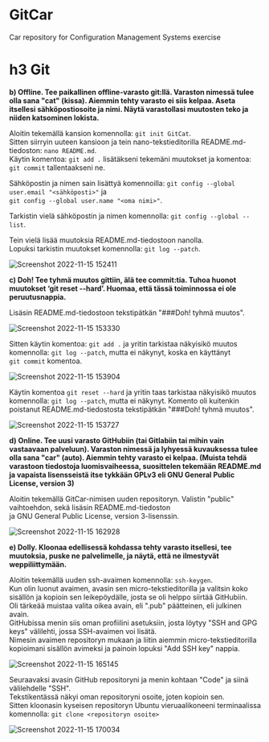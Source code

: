 # GitCar
Car repository for Configuration Management Systems exercise

# h3 Git

__b) Offline. Tee paikallinen offline-varasto git:llä. Varaston nimessä tulee olla sana "cat" (kissa). Aiemmin tehty varasto ei siis kelpaa. Aseta itsellesi sähköpostiosoite ja nimi. Näytä varastollasi muutosten teko ja niiden katsominen lokista.__ 

Aloitin tekemällä kansion komennolla: `git init GitCat`. </br>
Sitten siirryin uuteen kansioon ja tein nano-tekstieditorilla README.md-tiedoston: `nano README.md`. </br>
Käytin komentoa: `git add .` lisätäkseni tekemäni muutokset ja komentoa: `git commit` tallentaakseni ne. </br>

Sähköpostin ja nimen sain lisättyä komennoilla: `git config --global user.email "<sähköposti>"` ja </br>
`git config --global user.name "<oma nimi>"`. 

Tarkistin vielä sähköpostin ja nimen komennolla: `git config --global --list`.

Tein vielä lisää muutoksia README.md-tiedostoon nanolla. </br>
Lopuksi tarkistin muutokset komennolla: `git log --patch`.

![Screenshot 2022-11-15 152411](https://user-images.githubusercontent.com/116954333/201936382-ad2be891-cfb3-4039-951a-c254f2a9779a.png)



__c) Doh! Tee tyhmä muutos gittiin, älä tee commit:tia. Tuhoa huonot muutokset ‘git reset --hard’. Huomaa, että tässä toiminnossa ei ole peruutusnappia.__

Lisäsin README.md-tiedostoon tekstipätkän "###Doh! tyhmä muutos". </br>

![Screenshot 2022-11-15 153330](https://user-images.githubusercontent.com/116954333/201940895-6a362c2c-75c5-4a01-995d-a0353cf9ca1c.png)

Sitten käytin komentoa: `git add .` ja  yritin tarkistaa näkyisikö muutos komennolla: `git log --patch`, mutta ei näkynyt, koska en käyttänyt </br>
`git commit` komentoa.

![Screenshot 2022-11-15 153904](https://user-images.githubusercontent.com/116954333/201942850-9ffeeee9-4748-45dc-99d2-0843cad47764.png)

Käytin komentoa `git reset --hard` ja yritin taas tarkistaa näkyisikö muutos komennolla: `git log --patch`, mutta ei näkynyt.
Komento oli kuitenkin poistanut README.md-tiedostosta tekstipätkän "###Doh! tyhmä muutos".

![Screenshot 2022-11-15 153727](https://user-images.githubusercontent.com/116954333/201942927-96b24f1b-f620-4728-9fc6-525e9cceea75.png)



__d) Online. Tee uusi varasto GitHubiin (tai Gitlabiin tai mihin vain vastaavaan palveluun). Varaston nimessä ja lyhyessä kuvauksessa tulee olla sana "car" (auto). Aiemmin tehty varasto ei kelpaa. (Muista tehdä varastoon tiedostoja luomisvaiheessa, suosittelen tekemään README.md ja vapaista lisensseistä itse tykkään GPLv3 eli GNU General Public License, version 3)__

Aloitin tekemällä GitCar-nimisen uuden repositoryn. Valistin "public" vaihtoehdon, sekä lisäsin README.md-tiedoston </br> ja GNU General Public License, version 3-lisenssin.

![Screenshot 2022-11-15 162928](https://user-images.githubusercontent.com/116954333/201944757-998acc8b-8981-4536-918b-4e0c20497dbe.png)



__e) Dolly. Kloonaa edellisessä kohdassa tehty varasto itsellesi, tee muutoksia, puske ne palvelimelle, ja näytä, että ne ilmestyvät weppiliittymään.__

Aloitin tekemällä uuden ssh-avaimen komennolla: `ssh-keygen`. </br>
Kun olin luonut avaimen, avasin sen micro-tekstieditorilla ja valitsin koko sisällön ja kopioin sen leikepöydälle, josta se oli helppo siirtää GitHubiin. </br>
Oli tärkeää muistaa valita oikea avain, eli ".pub" päätteinen, eli julkinen avain.</br>
GitHubissa menin siis oman profiilini asetuksiin, josta löytyy "SSH and GPG keys" välilehti, jossa SSH-avaimen voi lisätä. </br>
Nimesin avaimen repositoryn mukaan ja liitin aiemmin micro-tekstieditorilla kopioimani sisällön avimeksi ja painoin lopuksi "Add SSH key" nappia.

![Screenshot 2022-11-15 165145](https://user-images.githubusercontent.com/116954333/202200655-4bb8d7ad-4a62-4d29-8548-d15a21bad31f.png)

Seuraavaksi avasin GitHub repositoryni ja menin kohtaan "Code" ja siinä välilehdelle "SSH". </br>
Tekstikentässä näkyi oman repositoryni osoite, joten kopioin sen. </br>
Sitten kloonasin kyseisen repositoryn Ubuntu vieruaalikoneeni terminaalissa komennolla: `git clone <repositoryn osoite>` </br>

![Screenshot 2022-11-15 170034](https://user-images.githubusercontent.com/116954333/202199959-97b9c733-9c02-4e26-a233-af696a889439.png)




















